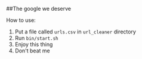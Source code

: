 ##The google we deserve

How to use:
1. Put a file called `urls.csv` in `url_cleaner` directory
2. Run `bin/start.sh`
3. Enjoy this thing
4. Don't beat me
